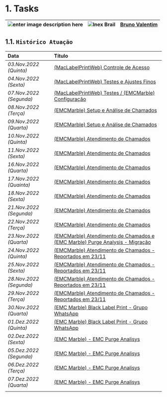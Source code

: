 # 1. Tasks

| ![enter image description here](https://www.foxconn.com.br/img/logo.png) | ![Inex Brail](https://www.inexbr.com.br/wp-content/uploads/2022/07/logo-inex-azul.png) | [Bruno Valentim](mailto:Bruno.Valentim@inex.com.br)
| :--- | :---: | ---: |

## 1.1. `Histórico Atuação`

| Data | Título |
| :--- | :--- |
| *03.Nov.2022 (Quinta)* | [(MacLabelPrintWeb) Controle de Acesso](./03112022.md) |
| *04.Nov.2022 (Sexta)* | [(MacLabelPrintWeb) Testes e Ajustes Finos](./04112022.md) |
| *07.Nov.2022 (Segunda)* | [(MacLabelPrintWeb) Testes / (EMCMarble) Configuração](./07112022.md) |
| *08.Nov.2022 (Terça)* | [(EMCMarble) Setup e Análise de Chamados](./08112022.md) |
| *09.Nov.2022 (Quarta)* | [(EMCMarble) Setup e Análise de Chamados](./09112022.md) |
| *10.Nov.2022 (Quinta)* | [(EMCMarble) Atendimento de Chamados](./10112022.md) |
| *11.Nov.2022 (Sexta)* | [(EMCMarble) Atendimento de Chamados](./11112022.md) |
| *16.Nov.2022 (Quarta)* | [(EMCMarble) Atendimento de Chamados](./16112022.md) |
| *17.Nov.2022 (Quainta)* | [(EMCMarble) Atendimento de Chamados](./17112022.md) |
| *18.Nov.2022 (Sexta)* | [(EMCMarble) Atendimento de Chamados](./18112022.md) |
| *21.Nov.2022 (Segunda)* | [(EMCMarble) Atendimento de Chamados](./21112022.md) |
| *22.Nov.2022 (Terça)* | [(EMCMarble) Atendimento de Chamados](./22112022.md) |
| *23.Nov.2022 (Quarta)* | [(EMCMarble) Atendimento de Chamados  e (EMC Marble) Purge Analysis - Migração](./23112022.md) |
| *24.Nov.2022 (Quinta)* | [(EMCMarble) Atendimento de Chamados - Reportados em 23/11](./24112022.md) |
| *25.Nov.2022 (Sexta)* | [(EMCMarble) Atendimento de Chamados - Reportados em 23/11](./25112022.md) |
| *28.Nov.2022 (Segunda)* | [(EMCMarble) Atendimento de Chamados - Reportados em 23/11](./28112022.md) |
| *29.Nov.2022 (Terça)* | [(EMCMarble) Atendimento de Chamados - Reportados em 23/11](./29112022.md) |
| *30.Nov.2022 (Quarta)* | [(EMC Marble) Black Label Print - Grupo WhatsApp](./30112022.md) |
| *01.Dez.2022 (Quinta)* | [(EMC Marble) Black Label Print - Grupo WhatsApp](./01122022.md) |
| *02.Dez.2022 (Sexta)* | [(EMC Marble) - EMC Purge Analisys](./02122022.md) |
| *05.Dez.2022 (Segunda)* | [(EMC Marble) - EMC Purge Analisys](./05122022.md) |
| *06.Dez.2022 (Terça)* | [(EMC Marble) - EMC Purge Analisys](./06122022.md) |
| *07.Dez.2022 (Quarta)* | [(EMC Marble) - EMC Purge Analisys](./07122022.md) |
|  |  |